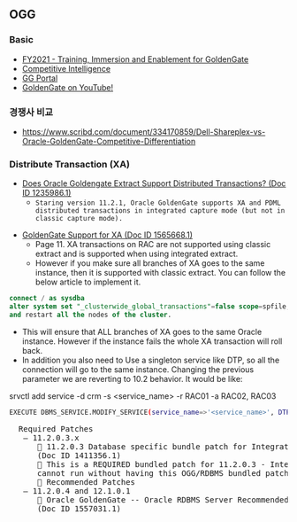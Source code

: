 ## OGG
### Basic
* [FY2021 - Training, Immersion and Enablement for GoldenGate](https://confluence.oraclecorp.com/confluence/display/GGProducts/FY2021+-+Training%2C+Immersion+and+Enablement+for+GoldenGate)
* [Competitive Intelligence](https://salescentral.oracle.com/SCPortal/index.html?root=offeringDetails%2F50655)
* [GG Portal](https://database.us.oracle.com/database/f?p=781:2:128983707329089:::2:P2_ID:43721586308052390936481510980055600709)
* [GoldenGate on YouTube!](https://www.youtube.com/channel/UCQZN-1TrusmKNLgJbq5SxNQ)
### 경쟁사 비교
* https://www.scribd.com/document/334170859/Dell-Shareplex-vs-Oracle-GoldenGate-Competitive-Differentiation

### Distribute Transaction (XA)
* [Does Oracle Goldengate Extract Support Distributed Transactions? (Doc ID 1235986.1)](https://support.oracle.com/epmos/faces/SearchDocDisplay?_adf.ctrl-state=149gwwhowu_4&_afrLoop=988868350810293)
  *  ``Staring version 11.2.1, Oracle GoldenGate supports XA and PDML distributed transactions in integrated capture mode (but not in classic capture mode). ``
<!--
<pre>
  Required Patches
   – 11.2.0.3.x
       11.2.0.3 Database specific bundle patch for Integrated Extract 11.2.x
      (Doc ID 1411356.1)
       This is a REQUIRED bundled patch for 11.2.0.3 - Integrated Extract
      cannot run without having this OGG/RDBMS bundled patch installed.
       Recommended Patches
   – 11.2.0.4 and 12.1.0.1
       Oracle GoldenGate -- Oracle RDBMS Server Recommended Patches
      (Doc ID 1557031.1)
<pre>
-->
* [GoldenGate Support for XA (Doc ID 1565668.1)](https://support.oracle.com/epmos/faces/SearchDocDisplay?_adf.ctrl-state=149gwwhowu_4&_afrLoop=989464321166242)
  * Page 11. XA transactions on RAC are not supported using classic extract and is supported when using integrated extract.
  * However if you make sure all branches of XA goes to the same instance, then it is supported with classic extract. You can follow the below article to implement it.
```sql
connect / as sysdba
alter system set "_clusterwide_global_transactions"=false scope=spfile;
and restart all the nodes of the cluster.
```
  * This will ensure that ALL branches of XA goes to the same Oracle instance. However if the instance fails the whole XA transaction will roll back.
  * In addition  you also need to Use a singleton service like DTP, so all the connection will go to the same instance. Changing the previous parameter we are reverting to 10.2 behavior. It would be like:

   srvctl add service -d crm -s <service_name> -r RAC01 -a RAC02, RAC03
   ```bash
   EXECUTE DBMS_SERVICE.MODIFY_SERVICE(service_name=>'<service_name>', DTP=>TRUE);
   ```
   <pre>
  Required Patches
   – 11.2.0.3.x
       11.2.0.3 Database specific bundle patch for Integrated Extract 11.2.x
      (Doc ID 1411356.1)
       This is a REQUIRED bundled patch for 11.2.0.3 - Integrated Extract
      cannot run without having this OGG/RDBMS bundled patch installed.
       Recommended Patches
   – 11.2.0.4 and 12.1.0.1
       Oracle GoldenGate -- Oracle RDBMS Server Recommended Patches
      (Doc ID 1557031.1)
<pre>
